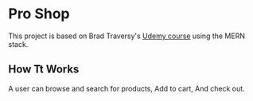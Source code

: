 # Pro Shop

This project is based on Brad Traversy's [Udemy course](https://www.udemy.com/course/mern-ecommerce) using the MERN stack.

## How Tt Works

A user can browse and search for products, Add to cart, And check out.

